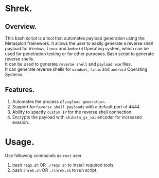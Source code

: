 # Shrek.
## Overview.
This bash script is a tool that automates payload generation using the Metasploit framework. It allows the user to easily generate a reverse shell payload for `Windows`, `Linux` and `Android` Operating system, which can be used for penetration testing or for other purposes.
Bash script to generate reverse shells.<br>
It can be used to generate `reverse shell` and `payload exe` files.<br>
It can generate reverse shells for `windows`, `linux` and `android` Operating Systems.<br>

## Features.
1. Automates the process of `payload generation`.
2. Support for `Reverse shell payloads` with a default port of 4444.
3. Ability to specify `custom IP` for the reverse shell connection.
4. Encrypts the payload with `shikata_ga_nai` encoder for increased evasion.


# Usage.
Use following commands as `root` user.<br>
1. bash `reqs.sh` OR `./reqs.sh` to install required tools.
2. bash `shrek.sh` OR `./shrek.sh` to run script.

